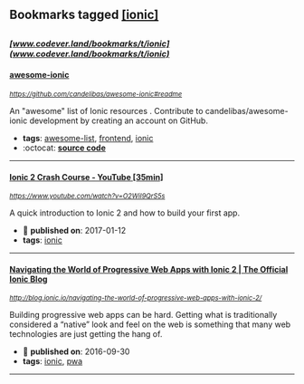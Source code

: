 ## Bookmarks tagged [[ionic]](https://www.codever.land/search?q=[ionic])

_<sup><sup>[www.codever.land/bookmarks/t/ionic](www.codever.land/bookmarks/t/ionic)</sup></sup>_
---
#### [awesome-ionic](https://github.com/candelibas/awesome-ionic#readme)
_<sup>https://github.com/candelibas/awesome-ionic#readme</sup>_

An "awesome" list of Ionic resources . Contribute to candelibas/awesome-ionic development by creating an account on GitHub.
* **tags**: [awesome-list](../tagged/awesome-list.md), [frontend](../tagged/frontend.md), [ionic](../tagged/ionic.md)
* :octocat: **[source code](https://github.com/candelibas/awesome-ionic#readme)**
---
#### [Ionic 2 Crash Course - YouTube [35min]](https://www.youtube.com/watch?v=O2WiI9QrS5s)
_<sup>https://www.youtube.com/watch?v=O2WiI9QrS5s</sup>_

A quick introduction to Ionic 2 and how to build your first app.
* :calendar: **published on**: 2017-01-12
* **tags**: [ionic](../tagged/ionic.md)
---
#### [Navigating the World of Progressive Web Apps with Ionic 2  |  The Official Ionic Blog](http://blog.ionic.io/navigating-the-world-of-progressive-web-apps-with-ionic-2/)
_<sup>http://blog.ionic.io/navigating-the-world-of-progressive-web-apps-with-ionic-2/</sup>_

Building progressive web apps can be hard. Getting what is traditionally considered a “native” look and feel on the web is something that many web technologies are just getting the hang of. 
* :calendar: **published on**: 2016-09-30
* **tags**: [ionic](../tagged/ionic.md), [pwa](../tagged/pwa.md)
---
